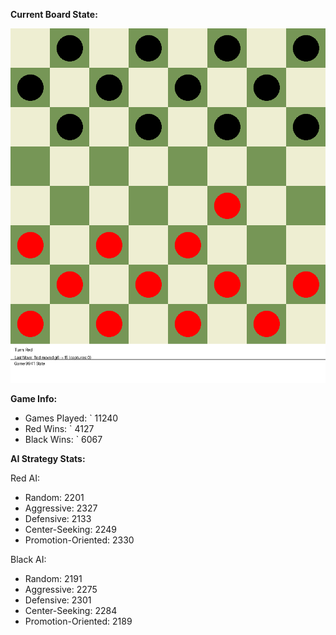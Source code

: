 
**Current Board State:**  
<!-- START_GIF -->
![Checkers Game](./checkers_game.gif)
<!-- END_GIF -->

**Game Info:**  
- Games Played: `<!-- GAMES_PLAYED --> 11240
- Red Wins: `<!-- RED_WINS --> 4127
- Black Wins: `<!-- BLACK_WINS --> 6067

<!-- AI_STATS -->
**AI Strategy Stats:**

Red AI:
- Random: 2201
- Aggressive: 2327
- Defensive: 2133
- Center-Seeking: 2249
- Promotion-Oriented: 2330

Black AI:
- Random: 2191
- Aggressive: 2275
- Defensive: 2301
- Center-Seeking: 2284
- Promotion-Oriented: 2189
